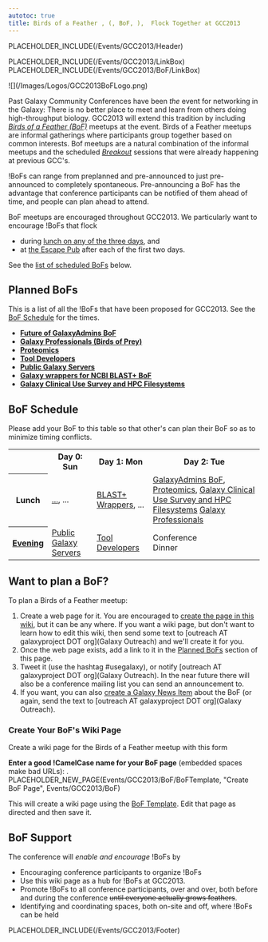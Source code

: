 ```yaml
---
autotoc: true
title: Birds of a Feather , (, BoF, ),  Flock Together at GCC2013
---
```

PLACEHOLDER_INCLUDE(/Events/GCC2013/Header)



PLACEHOLDER_INCLUDE(/Events/GCC2013/LinkBox)
PLACEHOLDER_INCLUDE(/Events/GCC2013/BoF/LinkBox)

<div class='left'>![](/Images/Logos/GCC2013BoFLogo.png)</div>

Past Galaxy Community Conferences have been *the* event for networking in the Galaxy: There is no better place to meet and learn from others doing high-throughput biology.  GCC2013 will extend this tradition by including *[Birds of a Feather (BoF)](http://en.wikipedia.org/wiki/Birds_of_a_feather_(computing))* meetups at the event.  Birds of a Feather meetups are informal gatherings where participants group together based on common interests.  Bof meetups are a natural combination of the informal meetups and the scheduled *[Breakout](/src/Events/GCC2012/Program/Breakouts/index.md)* sessions that were already happening at previous GCC's.

!BoFs can range from preplanned and pre-announced to just pre-announced to completely spontaneous.  Pre-announcing a BoF has the advantage that conference participants can be notified of them ahead of time, and people can plan ahead to attend.

BoF meetups are encouraged throughout GCC2013.  We particularly want to encourage !BoFs that flock 
* during [lunch on any of the three days](/src/Events/GCC2013/Program/index.md), and
* at [the Escape Pub](/src/Events/GCC2013/Program/index.md#escape-to-the-pub) after each of the first two days.

See the [list of scheduled BoFs](#bof-schedule) below.



## Planned BoFs

This is a list of all the !BoFs that have been proposed for GCC2013.  See the [BoF Schedule](#bof-schedule) for the times.

* **[Future of GalaxyAdmins BoF](GalaxyAdmins)**
* **[Galaxy Professionals (Birds of Prey)](GalaxyProfessionals)**
* **[Proteomics](Proteomics)**
* **[Tool Developers](ToolDevelopers)**
* **[Public Galaxy Servers](/src/Events/GCC2013/BoF/PublicGalaxyServers/index.md)**
* **[Galaxy wrappers for NCBI BLAST+ BoF](GalaxyBlast)**
* **[Galaxy Clinical Use Survey and HPC Filesystems](ClinicalUseHPCFileSystems)**

## BoF Schedule

Please add your BoF to this table so that other's can plan their BoF so as to minimize timing conflicts.

<table>
  <tr class="th" >
    <th> </th>
    <th> Day 0: Sun </th>
    <th> Day 1: Mon </th>
    <th> Day 2: Tue </th>
  </tr>
  <tr>
    <th> Lunch </th>
    <td> <a href='BoFName'>...</a>, ... </td>
    <td> <a href='/Events/GCC2013/BoF/GalaxyBlast'>BLAST+ Wrappers</a>, ... </td>
    <td> <a href='GalaxyAdmins'>GalaxyAdmins BoF</a>, <a href='Proteomics'>Proteomics</a>, <a href='ClinicalUseHPCFileSystems'>Galaxy Clinical Use Survey and HPC Filesystems</a> <a href='GalaxyProfessionals'>Galaxy Professionals</a></td>
  </tr>
  <tr>
    <th> <a href='/Events/GCC2013/Program#escape-to-the-pub'>Evening</a> </th>
    <td> <a href='/Events/GCC2013/BoF/PublicGalaxyServers'>Public Galaxy Servers</a>  </td>
    <td> <a href='ToolDevelopers'>Tool Developers</a> </td>
    <td> Conference<br />Dinner </td>
  </tr>
</table>


## Want to plan a BoF?

To plan a Birds of a Feather meetup:

1. Create a web page for it.  You are encouraged to [create the page in this wiki](#create-your-bofs-wiki-page), but it can be any where.  If you want a wiki page, but don't want to learn how to edit this wiki, then send some text to [outreach AT galaxyproject DOT org](Galaxy Outreach) and we'll create it for you.
1. Once the web page exists, add a link to it in the [Planned BoFs](#planned-bofs) section of this page.
1. Tweet it (use the hashtag #usegalaxy), or notify [outreach AT galaxyproject DOT org](Galaxy Outreach).  In the near future there will also be a conference mailing list you can send an announcement to.
1. If you want, you can also [create a Galaxy News Item](/src/News/index.md#add-a-news-item) about the BoF (or again, send the text to [outreach AT galaxyproject DOT org](Galaxy Outreach).

### Create Your BoF's Wiki Page

Create a wiki page for the Birds of a Feather meetup with this form

**Enter a good !CamelCase name for your BoF page** (embedded spaces make bad URLs):
. PLACEHOLDER_NEW_PAGE(Events/GCC2013/BoF/BoFTemplate, "Create BoF Page", Events/GCC2013/BoF)

This will create a wiki page using the [BoF Template](BoFTemplate).  Edit that page as directed and then save it.

## BoF Support

The conference will *enable and encourage* !BoFs by

* Encouraging conference participants to organize !BoFs
* Use this wiki page as a hub for !BoFs at GCC2013.
* Promote !BoFs to all conference participants, over and over, both before and during the conference ~~until everyone actually grows feathers~~.
* Identifying and coordinating spaces, both on-site and off, where !BoFs can be held

PLACEHOLDER_INCLUDE(/Events/GCC2013/Footer)
